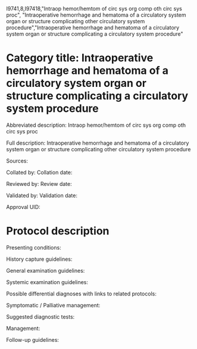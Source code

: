 I9741,8,I97418,"Intraop hemor/hemtom of circ sys org comp oth circ sys proc", "Intraoperative hemorrhage and hematoma of a circulatory system organ or structure complicating other circulatory system procedure","Intraoperative hemorrhage and hematoma of a circulatory system organ or structure complicating a circulatory system procedure"
# Category title: Intraoperative hemorrhage and hematoma of a circulatory system organ or structure complicating a circulatory system procedure

Abbreviated description: Intraop hemor/hemtom of circ sys org comp oth circ sys proc

Full description: Intraoperative hemorrhage and hematoma of a circulatory system organ or structure complicating other circulatory system procedure

Sources:

Collated by:
Collation date:

Reviewed by:
Review date:

Validated by:
Validation date:

Approval UID:

# Protocol description

Presenting conditions:

History capture guidelines:

General examination guidelines:

Systemic examination guidelines:

Possible differential diagnoses with links to related protocols:

Symptomatic / Palliative management:

Suggested diagnostic tests:

Management:

Follow-up guidelines:
